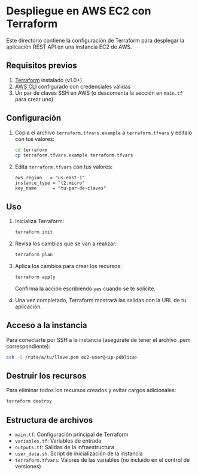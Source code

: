 # Despliegue en AWS EC2 con Terraform

Este directorio contiene la configuración de Terraform para desplegar la aplicación REST API en una instancia EC2 de AWS.

## Requisitos previos

1. [Terraform](https://www.terraform.io/downloads.html) instalado (v1.0+)
2. [AWS CLI](https://aws.amazon.com/cli/) configurado con credenciales válidas
3. Un par de claves SSH en AWS (o descomenta la sección en `main.tf` para crear uno)

## Configuración

1. Copia el archivo `terraform.tfvars.example` a `terraform.tfvars` y edítalo con tus valores:
   ```bash
   cd terraform
   cp terraform.tfvars.example terraform.tfvars
   ```

2. Edita `terraform.tfvars` con tus valores:
   ```hcl
   aws_region   = "us-east-1"
   instance_type = "t2.micro"
   key_name      = "tu-par-de-claves"
   ```

## Uso

1. Inicializa Terraform:
   ```bash
   terraform init
   ```

2. Revisa los cambios que se van a realizar:
   ```bash
   terraform plan
   ```

3. Aplica los cambios para crear los recursos:
   ```bash
   terraform apply
   ```
   Confirma la acción escribiendo `yes` cuando se te solicite.

4. Una vez completado, Terraform mostrará las salidas con la URL de tu aplicación.

## Acceso a la instancia

Para conectarte por SSH a la instancia (asegúrate de tener el archivo .pem correspondiente):
```bash
ssh -i /ruta/a/tu/llave.pem ec2-user@<ip-pública>
```

## Destruir los recursos

Para eliminar todos los recursos creados y evitar cargos adicionales:
```bash
terraform destroy
```

## Estructura de archivos

- `main.tf`: Configuración principal de Terraform
- `variables.tf`: Variables de entrada
- `outputs.tf`: Salidas de la infraestructura
- `user_data.sh`: Script de inicialización de la instancia
- `terraform.tfvars`: Valores de las variables (no incluido en el control de versiones)
